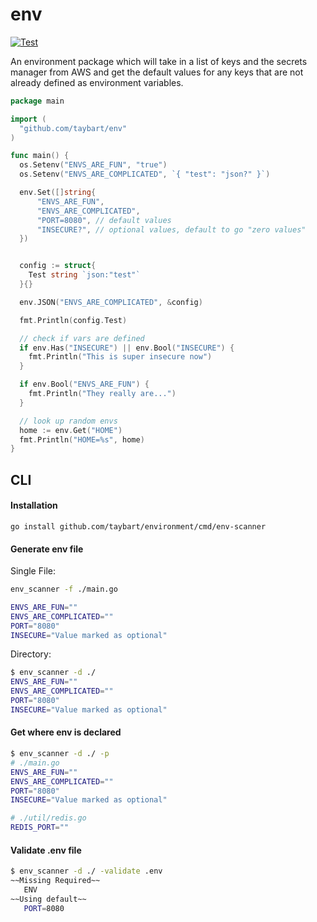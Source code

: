 # env

[![Test](https://github.com/taybart/env/actions/workflows/test.yml/badge.svg)](https://github.com/taybart/env/actions/workflows/test.yml)

An environment package which will take in a list of keys and the secrets manager from AWS and get the default values for any keys that are not already defined as environment variables.

```go
package main

import (
  "github.com/taybart/env"
)

func main() {
  os.Setenv("ENVS_ARE_FUN", "true")
  os.Setenv("ENVS_ARE_COMPLICATED", `{ "test": "json?" }`)

  env.Set([]string{
      "ENVS_ARE_FUN",
      "ENVS_ARE_COMPLICATED",
      "PORT=8080", // default values
      "INSECURE?", // optional values, default to go "zero values"
  })


  config := struct{
    Test string `json:"test"`
  }{}

  env.JSON("ENVS_ARE_COMPLICATED", &config)

  fmt.Println(config.Test)

  // check if vars are defined
  if env.Has("INSECURE") || env.Bool("INSECURE") {
    fmt.Println("This is super insecure now")
  }

  if env.Bool("ENVS_ARE_FUN") {
    fmt.Println("They really are...")
  }

  // look up random envs
  home := env.Get("HOME")
  fmt.Println("HOME=%s", home)
}
```

## CLI

#### Installation

`go install github.com/taybart/environment/cmd/env-scanner`

#### Generate env file

Single File:

```sh
env_scanner -f ./main.go

ENVS_ARE_FUN=""
ENVS_ARE_COMPLICATED=""
PORT="8080"
INSECURE="Value marked as optional"
```

Directory:

```sh
$ env_scanner -d ./
ENVS_ARE_FUN=""
ENVS_ARE_COMPLICATED=""
PORT="8080"
INSECURE="Value marked as optional"
```

#### Get where env is declared

```sh
$ env_scanner -d ./ -p
# ./main.go
ENVS_ARE_FUN=""
ENVS_ARE_COMPLICATED=""
PORT="8080"
INSECURE="Value marked as optional"

# ./util/redis.go
REDIS_PORT=""
```

#### Validate .env file

```sh
$ env_scanner -d ./ -validate .env
~~Missing Required~~
   ENV
~~Using default~~
   PORT=8080
```
